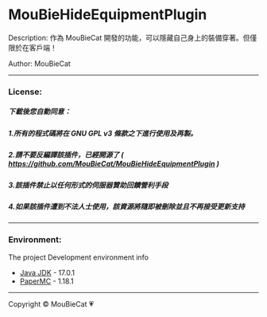 # MouBieHideEquipmentPlugin

Description: 作為 MouBieCat 開發的功能，可以隱藏自己身上的裝備穿著。但僅限於在客戶端！

Author: MouBieCat

-------------

### License:
##### 下載後您自動同意：
##### 1.所有的程式碼將在 GNU GPL v3 條款之下進行使用及再製。
##### 2.請不要反編譯該插件，已經開源了 ( https://github.com/MouBieCat/MouBieHideEquipmentPlugin )
##### 3.該插件禁止以任何形式的伺服器贊助回饋營利手段
##### 4.如果該插件遭到不法人士使用，該資源將隨即被刪除並且不再接受更新支持

-------------

### Environment:

The project Development environment info
<ul>
    <li><a href="https://java.com/zh_TW/">Java JDK</a> - 17.0.1</li>
    <li><a href="https://papermc.io/">PaperMC</a> - 1.18.1</li>
</ul>

-------------
Copyright © MouBieCat 💗
